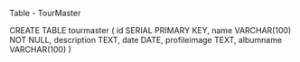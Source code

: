 Table - TourMaster

CREATE TABLE tourmaster (
    id SERIAL PRIMARY KEY,
    name VARCHAR(100) NOT NULL,
    description TEXT,
    date DATE,
    profileimage TEXT,
    albumname VARCHAR(100)
)

